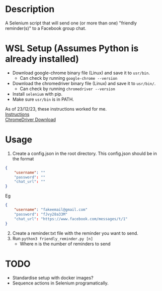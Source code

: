 # Description
A Selenium script that will send one (or more than one) "friendly reminder(s)" to a Facebook group chat.

# WSL Setup (Assumes Python is already installed)
- Download google-chrome binary file (Linux) and save it to `usr/bin`.
    - Can check by running `google-chrome --version`
- Download the chromedriver binary file (Linux) and save it to `usr/bin/`.
    - Can check by running `chromedriver --version`
- Install `selenium` with pip.
- Make sure `usr/bin` is in PATH.

As of 23/12/23, these instructions worked for me.
<br/>
[Instructions](https://www.gregbrisebois.com/posts/chromedriver-in-wsl2/)
<br/>
[ChromeDriver Download](https://chromedriver.chromium.org/downloads)

# Usage
1. Create a config.json in the root directory.
This config.json should be in the format
``` json
{
    "username": ""
    "password": ""
    "chat_url": ""
}
```
Eg
``` json
{
    "username": "fakeemail@gmail.com"
    "password": "fJvy28a33M"
    "chat_url": "https://www.facebook.com/messages/t/1"
}
```

2. Create a reminder.txt file with the reminder you want to send.
3. Run `python3 friendly_reminder.py [n]`
    - Where n is the number of reminders to send

# TODO
- Standardise setup with docker images?
- Sequence actions in Selenium programatically.
